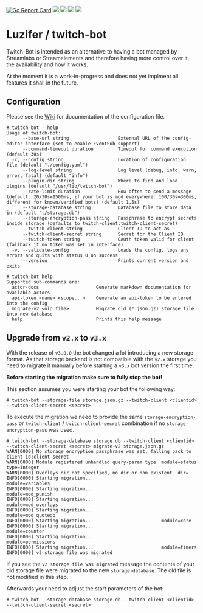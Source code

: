 [![Go Report Card](https://goreportcard.com/badge/github.com/Luzifer/twitch-bot)](https://goreportcard.com/report/github.com/Luzifer/twitch-bot)
![](https://badges.fyi/github/license/Luzifer/twitch-bot)
![](https://badges.fyi/github/downloads/Luzifer/twitch-bot)
![](https://badges.fyi/github/latest-release/Luzifer/twitch-bot)
![](https://knut.in/project-status/twitch-bot)

# Luzifer / twitch-bot

Twitch-Bot is intended as an alternative to having a bot managed by Streamlabs or Streamelements and therefore having more control over it, the availability and how it works.

At the moment it is a work-in-progress and does not yet implment all features it shall in the future.

## Configuration

Please see the [Wiki](https://github.com/Luzifer/twitch-bot/wiki) for documentation of the configuration file.

```console
# twitch-bot --help
Usage of twitch-bot:
      --base-url string                  External URL of the config-editor interface (set to enable EventSub support)
      --command-timeout duration         Timeout for command execution (default 30s)
  -c, --config string                    Location of configuration file (default "./config.yaml")
      --log-level string                 Log level (debug, info, warn, error, fatal) (default "info")
      --plugin-dir string                Where to find and load plugins (default "/usr/lib/twitch-bot")
      --rate-limit duration              How often to send a message (default: 20/30s=1500ms, if your bot is mod everywhere: 100/30s=300ms, different for known/verified bots) (default 1.5s)
      --storage-database string          Database file to store data in (default "./storage.db")
      --storage-encryption-pass string   Passphrase to encrypt secrets inside storage (defaults to twitch-client:twitch-client-secret)
      --twitch-client string             Client ID to act as
      --twitch-client-secret string      Secret for the Client ID
      --twitch-token string              OAuth token valid for client (fallback if no token was set in interface)
  -v, --validate-config                  Loads the config, logs any errors and quits with status 0 on success
      --version                          Prints current version and exits

# twitch-bot help
Supported sub-commands are:
  actor-docs                     Generate markdown documentation for available actors
  api-token <name> <scope...>    Generate an api-token to be entered into the config
  migrate-v2 <old file>          Migrate old (*.json.gz) storage file into new database
  help                           Prints this help message
```

## Upgrade from `v2.x` to `v3.x`

With the release of `v3.0.0` the bot changed a lot introducing a new storage format. As that storage backend is not compatible with the `v2.x` storage you need to migrate it manually before starting a `v3.x` bot version the first time.

**Before starting the migration make sure to fully stop the bot!**

This section assumes you were starting your bot the following way:

```console
# twitch-bot --storage-file storage.json.gz --twitch-client <clientid> --twitch-client-secret <secret>
```

To execute the migration we need to provide the same `storage-encryption-pass` or `twitch-client` / `twitch-client-secret` combination if no `storage-encryption-pass` was used.

```console
# twitch-bot --storage-database storage.db --twitch-client <clientid> --twitch-client-secret <secret> migrate-v2 storage.json.gz
WARN[0000] No storage encryption passphrase was set, falling back to client-id:client-secret
WARN[0000] Module registered unhandled query-param type  module=status type=integer
WARN[0000] Overlays dir not specified, no dir or non existent  dir=
INFO[0000] Starting migration...                         module=variables
INFO[0000] Starting migration...                         module=mod_punish
INFO[0000] Starting migration...                         module=mod_overlays
INFO[0000] Starting migration...                         module=mod_quotedb
INFO[0000] Starting migration...                         module=core
INFO[0000] Starting migration...                         module=counter
INFO[0000] Starting migration...                         module=permissions
INFO[0000] Starting migration...                         module=timers
INFO[0000] v2 storage file was migrated
```

If you see the `v2 storage file was migrated` message the contents of your old storage file were migrated to the new `storage-database`. The old file is not modified in this step.

Afterwards your need to adjust the start parameters of the bot:

```console
# twitch-bot --storage-database storage.db --twitch-client <clientid> --twitch-client-secret <secret>
```
